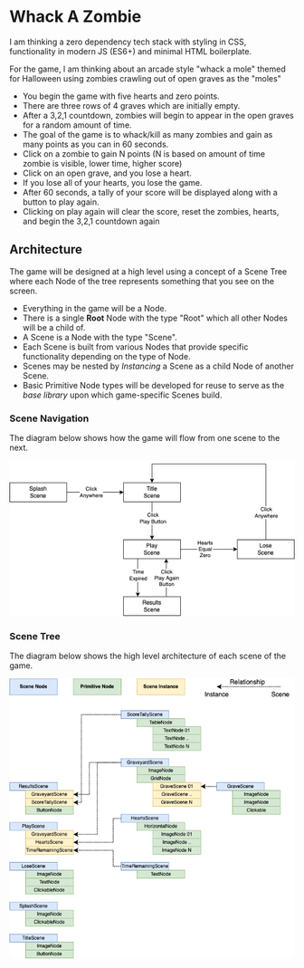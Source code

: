 # Whack A Zombie

I am thinking a zero dependency tech stack with styling in CSS, functionality in modern JS (ES6+) and minimal HTML boilerplate.

For the game, I am thinking about an arcade style "whack a mole" themed for Halloween using zombies crawling out of open graves as the "moles"

- You begin the game with five hearts and zero points.
- There are three rows of 4 graves which are initially empty.
- After a 3,2,1 countdown, zombies will begin to appear in the open graves for a random amount of time.
- The goal of the game is to whack/kill as many zombies and gain as many points as you can in 60 seconds.
- Click on a zombie to gain N points (N is based on amount of time zombie is visible, lower time, higher score)
- Click on an open grave, and you lose a heart.
- If you lose all of your hearts, you lose the game.
- After 60 seconds, a tally of your score will be displayed along with a button to play again.
- Clicking on play again will clear the score, reset the zombies, hearts, and begin the 3,2,1 countdown again

## Architecture

The game will be designed at a high level using a concept of a Scene Tree where each Node of the tree represents something that you see on the screen.

- Everything in the game will be a Node.
- There is a single **Root** Node with the type "Root" which all other Nodes will be a child of.
- A Scene is a Node with the type "Scene".
- Each Scene is built from various Nodes that provide specific functionality depending on the type of Node.
- Scenes may be nested by _Instancing_ a Scene as a child Node of another Scene.
- Basic Primitive Node types will be developed for reuse to serve as the _base library_ upon which game-specific Scenes build.

### Scene Navigation

The diagram below shows how the game will flow from one scene to the next.

![Scene Navigation](docs/scene-navigation.png)

### Scene Tree

The diagram below shows the high level architecture of each scene of the game.

![Scene Tree](docs/scene-tree.png)
